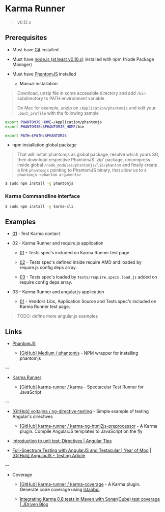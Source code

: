 # Karma Runner

> v0.12.x

## Prerequisites

* Must have [Git](http://git-scm.com/) installed

* Must have [node.js (at least v0.10.x)](http://nodejs.org/) installed with npm (Node Package Manager)

* Must have [PhantomJS](http://phantomjs.org/) installed

  * Manual installation

> Download, unzip file in some accessible directory and add `/bin` subdirectory to PATH environment variable.
>
> On Mac for example, unzip on `/Application/phantomjs` and edit your `.bach_profile` with the following sample

```bash
export PHANTOMJS_HOME=/Application/phantomjs
export PHANTOMJS=$PHANTOMJS_HOME/bin

export PATH=$PATH:$PHANTOMJS
```
  
  * npm installation global package

> That will install phantomjs as global package, resolve which yours SO, then download respective PhantomJS 'zip' package, uncompress inside global `/node_modules/phantomjs/lib/phantom` and finally create a link `phantomjs` pointing to PhantomJS binary, that allow us to `$ phantomjs <phantom arguments>`

```bash
$ sudo npm install -g phantomjs
```


### Karma Commandline Interface

```bash
$ sudo npm install -g karma-cli
```


## Examples

* [01](01) - first Karma contact

* 02 - Karma Runner and require.js application

  * [01](02_requirejs/01) - Tests spec's included on Karma Runner test page.

  * [02](02_requirejs/02) - Tests spec's defined inside require AMD and loaded by require.js config deps array.

  * [03](02_requirejs/03) - Tests spec's loaded by `tests/require.specs.load.js` added on require config deps array.

* 03 - Karma Runner and angular.js application

  * [01](03_angular/01) - Vendors Libs, Application Source and Tests spec's included on Karma Runner test page.


> TODO: define more angular.js examples


## Links

* [PhantomJS](http://phantomjs.org/)

  * [[GitHub] Medium / phantomjs](https://github.com/Medium/phantomjs) - NPM wrapper for installing phantomjs

--

* [Karma Runner](https://karma-runner.github.io/)

  * [[GitHub] karma-runner / karma](https://github.com/karma-runner/karma) - Spectacular Test Runner for JavaScript

--

* [[GitHub] vojtajina / ng-directive-testing](https://github.com/vojtajina/ng-directive-testing) - Simple example of testing Angular's directives

  * [[GitHub] karma-runner / karma-ng-html2js-preprocessor](https://github.com/karma-runner/karma-ng-html2js-preprocessor) - A Karma plugin. Compile AngularJS templates to JavaScript on the fly

* [Introduction to unit test: Directives | Angular Tips](http://angular-tips.com/blog/2014/06/introduction-to-unit-test-directives/)

* [Full-Spectrum Testing with AngularJS and Testacular | Year of Moo](http://www.yearofmoo.com/2013/01/full-spectrum-testing-with-angularjs-and-testacular.html) | [[GitHub] AngularJS - Testing Article](https://github.com/yearofmoo-articles/AngularJS-Testing-Article)

--

* Coverage

  * [[GitHub] karma-runner / karma-coverage](https://github.com/karma-runner/karma-coverage) - A Karma plugin. Generate code coverage using [Istanbul](https://github.com/yahoo/istanbul).

  * [Integrating Karma 0.8 tests in Maven with Sonar(Cube) test coverage | JDriven Blog](http://blog.jdriven.com/2013/08/integrating-karma-test-runner-in-maven-with-sonarcube-test-coverage/)
